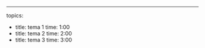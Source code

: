 ---
topics:
  - title: tema 1
    time: 1:00
  - title: tema 2
    time: 2:00
  - title: tema 3
    time: 3:00
